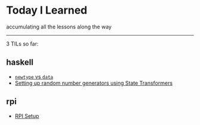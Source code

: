 # Today I Learned

accumulating all the lessons along the way

---

3 TILs so far:

## haskell

- [`newtype` vs `data`](/haskell/newtype_vs_data.md)
- [Setting up random number generators using State Transformers](/haskell/working-with-random-generators.md)

## rpi

- [RPI Setup ](/rpi/setting-up-rpi.md)
